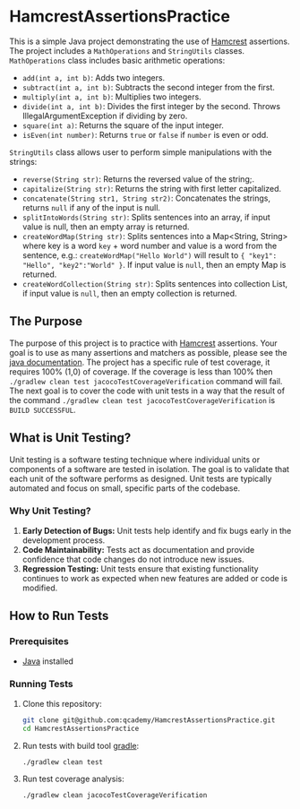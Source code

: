 # HamcrestAssertionsPractice

This is a simple Java project demonstrating the use of [Hamcrest](https://hamcrest.org/JavaHamcrest/index) assertions. 
The project includes a `MathOperations` and `StringUtils` classes.
`MathOperations` class includes basic arithmetic operations:
- `add(int a, int b)`: Adds two integers.
- `subtract(int a, int b)`: Subtracts the second integer from the first.
- `multiply(int a, int b)`: Multiplies two integers.
- `divide(int a, int b)`: Divides the first integer by the second. Throws IllegalArgumentException if dividing by zero.
- `square(int a)`: Returns the square of the input integer.
- `isEven(int number)`: Returns `true` or `false` if `number` is even or odd.

`StringUtils` class allows user to perform simple manipulations with the strings:
- `reverse(String str)`: Returns the reversed value of the string;.
- `capitalize(String str)`: Returns the string with first letter capitalized.
- `concatenate(String str1, String str2)`: Concatenates the strings, returns `null` if any of the input is null.
- `splitIntoWords(String str)`: Splits sentences into an array, if input value is null, then an empty array is returned.
- `createWordMap(String str)`: Splits sentences into a Map<String, String> where key is a word `key` + word number and value is a word 
from the sentence, e.g.: `createWordMap("Hello World")` will result to `{ "key1": "Hello", "key2":"World" }`. If input value is `null`,
then an empty Map is returned.
- `createWordCollection(String str)`: Splits sentences into collection List<String>, if input value is `null`, then an empty collection is returned.

## The Purpose
The purpose of this project is to practice with [Hamcrest](https://hamcrest.org/JavaHamcrest/index) assertions. Your goal is 
to use as many assertions and matchers as possible, please see the [java documentation](https://hamcrest.org/JavaHamcrest/javadoc/2.2/). 
The project has a specific rule of test coverage, it requires 100% (1,0) of coverage. If the coverage is less than 100%
then `./gradlew clean test jacocoTestCoverageVerification` command will fail. The next goal is to cover the code with unit tests
in a way that the result of the command `./gradlew clean test jacocoTestCoverageVerification` is `BUILD SUCCESSFUL`.

## What is Unit Testing?
Unit testing is a software testing technique where individual units or components of a software are tested in isolation.
The goal is to validate that each unit of the software performs as designed. Unit tests are typically automated and
focus on small, specific parts of the codebase.

### Why Unit Testing?
1. **Early Detection of Bugs:** Unit tests help identify and fix bugs early in the development process.
2. **Code Maintainability:** Tests act as documentation and provide confidence that code changes do not introduce new issues.
3. **Regression Testing:** Unit tests ensure that existing functionality continues to work as expected when new features
   are added or code is modified.

## How to Run Tests
### Prerequisites
- [Java](https://www.oracle.com/java/technologies/javase-downloads.html) installed

### Running Tests
1. Clone this repository:

   ```bash
   git clone git@github.com:qcademy/HamcrestAssertionsPractice.git
   cd HamcrestAssertionsPractice
   ```
2. Run tests with build tool [gradle](https://gradle.org/):
    ```bash
    ./gradlew clean test 
    ```
3. Run test coverage analysis:
    ```bash
    ./gradlew clean jacocoTestCoverageVerification 
    ```